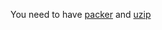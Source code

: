 You need to have [packer](https://github.com/wbthomason/packer.nvim) and [uzip](https://archlinux.org/packages/extra/x86_64/unzip/)
